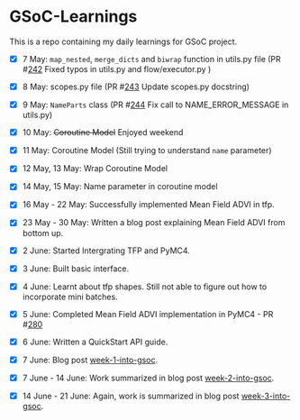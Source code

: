 # GSoC-Learnings

This is a repo containing my daily learnings for GSoC project.

- [X] 7 May: `map_nested`, `merge_dicts` and `biwrap` function in utils.py file (PR #[242](https://github.com/pymc-devs/pymc4/pull/242) Fixed typos in utils.py and flow/executor.py )
- [X] 8 May: scopes.py file (PR #[243](https://github.com/pymc-devs/pymc4/pull/243) Update scopes.py docstring)
- [X] 9 May: `NameParts` class (PR #[244](https://github.com/pymc-devs/pymc4/pull/244) Fix call to NAME_ERROR_MESSAGE in utils.py)
- [X] 10 May: ~~Coroutine Model~~ Enjoyed weekend
- [X] 11 May: Coroutine Model (Still trying to understand `name` parameter)
- [X] 12 May, 13 May: Wrap Coroutine Model
- [X] 14 May, 15 May: Name parameter in coroutine model
- [X] 16 May - 22 May: Successfully implemented Mean Field ADVI in tfp.
- [X] 23 May - 30 May: Written a blog post explaining Mean Field ADVI from bottom up.
- [X] 2 June: Started Intergrating TFP and PyMC4.
- [X] 3 June: Built basic interface.
- [X] 4 June: Learnt about tfp shapes. Still not able to figure out how to incorporate mini batches.
- [X] 5 June: Completed Mean Field ADVI implementation in PyMC4 - PR #[280](https://github.com/pymc-devs/pymc4/pull/280)
- [X] 6 June: Written a QuickStart API guide.
- [X] 7 June: Blog post [week-1-into-gsoc](https://www.codingpaths.com/gsoc/week-1-into-gsoc/).
- [X] 7 June - 14 June: Work summarized in blog post [week-2-into-gsoc](https://www.codingpaths.com/gsoc/week-2-into-gsoc/).
- [X] 14 June - 21 June: Again, work is summarized in blog post [week-3-into-gsoc](https://www.codingpaths.com/gsoc/week-3-into-gsoc/).


